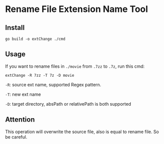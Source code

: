 # Rename File Extension Name Tool

## Install

    go build -o extChange ./cmd

## Usage

If you want to rename files in `./movie` from `.7zz` to `.7z`, run this cmd:

    extChange -R 7zz -T 7z -D movie

`-R`: source ext name, supported Regex pattern.

`-T`: new ext name

`-D`: target directory, absPath or relativePath is both supported

## Attention

This operation will overwrite the source file, also is equal to rename file. So be careful.
